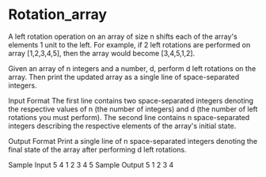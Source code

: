 # Rotation_array

A left rotation operation on an array of size n shifts each of the array's elements 1
unit to the left. For example, if 2 left rotations are performed on array [1,2,3,4,5], then the 
array would become [3,4,5,1,2].

Given an array of n integers and a number, d, perform d left rotations on the array. 
Then print the updated array as a single line of space-separated integers.

Input Format
The first line contains two space-separated integers denoting the respective values 
of n (the number of integers) and d (the number of left rotations you must perform).
The second line contains n space-separated integers describing the respective 
elements of the array's initial state.

Output Format
Print a single line of n space-separated integers denoting the final state of the array 
after performing d left rotations.

Sample Input
5 4
1 2 3 4 5
Sample Output
5 1 2 3 4

